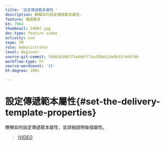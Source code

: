 ```yaml
---
title: '設定傳遞範本屬性 '
description: 瞭解如何設定傳遞範本屬性。
feature: 傳遞範本
kt: 7964
thumbnail: 24067.jpg
doc-type: feature video
activity: use
team: TM
role: Administrator
level: Beginner
source-git-commit: f6bb16306773a4b6ff7aa390a514e9b31fe047d6
workflow-type: ht
source-wordcount: '31'
ht-degree: 100%

---
```



# 設定傳遞範本屬性{#set-the-delivery-template-properties}

瞭解如何設定傳遞範本屬性，並詳細說明每個屬性。

>[!VIDEO](https://video.tv.adobe.com/v/24067?quality=12)
